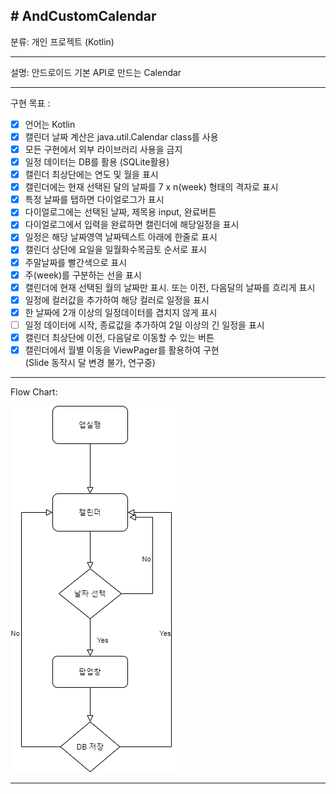 
## # AndCustomCalendar
분류: 개인 프로젝트 (Kotlin)
_ _ _

설명: 안드로이드 기본 API로 만드는 Calendar
_ _ _

구현 목표 :  

 - [x] 언어는 Kotlin
 - [x] 캘린더 날짜 계산은 java.util.Calendar class를 사용 
 - [x] 모든 구현에서 외부 라이브러리 사용을 금지
 - [x] 일정 데이터는 DB를 활용 (SQLite활용)
 - [x] 캘린더 최상단에는 연도 및 월을 표시
 - [x] 캘린더에는 현재 선택된 달의 날짜를 7 x n(week) 형태의 격자로 표시
 - [x] 특정 날짜를 탭하면 다이얼로그가 표시
 - [x] 다이얼로그에는 선택된 날짜, 제목용 input, 완료버튼
 - [x] 다이얼로그에서 입력을 완료하면 캘린더에 해당일정을 표시
 - [x] 일정은 해당 날짜영역 날짜텍스트 아래에 한줄로 표시
 - [x] 캘린더 상단에 요일을 일월화수목금토 순서로 표시
 - [x] 주말날짜를 빨간색으로 표시
 - [x] 주(week)를 구분하는 선을 표시
 - [x] 캘린더에 현재 선택된 월의 날짜만 표시. 또는 이전, 다음달의 날짜를 흐리게 표시
 - [x] 일정에 컬러값을 추가하여 해당 컬러로 일정을 표시
 - [x] 한 날짜에 2개 이상의 일정데이터를 겹치지 않게 표시
 - [ ] 일정 데이터에 시작, 종료값을 추가하여 2일 이상의 긴 일정을 표시
 - [x] 캘린더 최상단에 이전, 다음달로 이동할 수 있는 버튼
 - [x] 캘린더에서 월별 이동을 ViewPager를 활용하여 구현  
         (Slide 동작시 달 변경 불가, 연구중) 
_ _ _

Flow Chart:

![Flow_Chart](./Flow_Chart.png)

_ _ _


